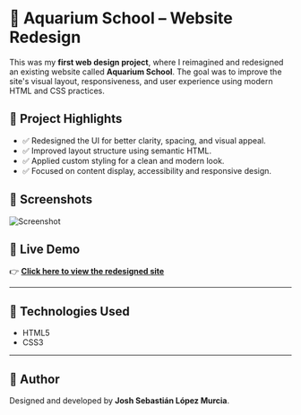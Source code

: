 # 🎨 Aquarium School – Website Redesign

This was my **first web design project**, where I reimagined and redesigned an existing website called **Aquarium School**. The goal was to improve the site's visual layout, responsiveness, and user experience using modern HTML and CSS practices.

## 🧠 Project Highlights

- ✅ Redesigned the UI for better clarity, spacing, and visual appeal.
- ✅ Improved layout structure using semantic HTML.
- ✅ Applied custom styling for a clean and modern look.
- ✅ Focused on content display, accessibility and responsive design.

## 📸 Screenshots

![Screenshot](![Image](https://github.com/user-attachments/assets/a94d5712-54b0-43f9-9e2a-bd79dbbc882b)) <!-- (Optional) Replace or remove this line -->

## 🔗 Live Demo

👉 **[Click here to view the redesigned site](https://joshmessi10.github.io/WebpageReDesign-AquariumSchool/)**

---

## 📁 Technologies Used

- HTML5  
- CSS3  

---

## 👤 Author

Designed and developed by **Josh Sebastián López Murcia**.
